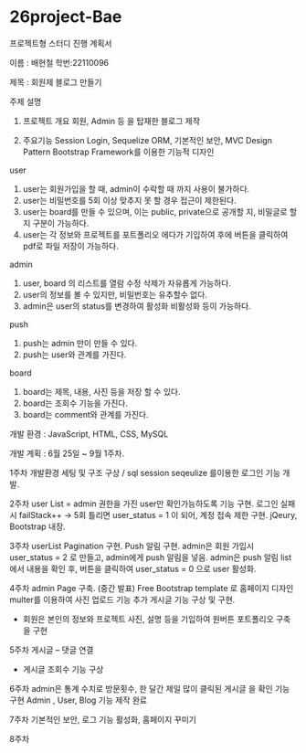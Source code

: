 # 26project-Bae

프로젝트형 스터디 진행 계획서


이름 : 배현철  학번:22110096


제목 : 회원제 블로그 만들기

주제 설명

1)	프로젝트 개요
회원, Admin 등 을 탑재한 블로그 제작

2)	주요기능
Session Login, Sequelize ORM, 기본적인 보안, MVC Design Pattern
Bootstrap Framework를 이용한 기능적 디자인

user
1) user는 회원가입을 할 때, admin이 수락할 때 까지 사용이 불가하다.
2) user는 비밀번호를 5회 이상 맞추지 못 할 경우 접근이 제한된다.
3) user는 board를 만들 수 있으며, 이는 public, private으로 공개할 지, 비밀글로 할 지 구분이 가능하다.
4) user는 각 정보와 프로젝트를 포트폴리오 에다가 기입하여 후에 버튼을 클릭하여 pdf로 파일 저장이 가능하다.

admin
1) user, board 의 리스트를 열람 수정 삭제가 자유롭게 가능하다.
2) user의 정보를 볼 수 있지만, 비밀번호는 유추할수 없다.
3) admin은 user의 status를 변경하여 활성화 비활성화 등이 가능하다.

push
1) push는 admin 만이 만들 수 있다.
2) push는 user와 관계를 가진다.

board
1) board는 제목, 내용, 사진 등을 저장 할 수 있다.
2) board는 조회수 기능을 가진다.
3) board는 comment와 관계를 가진다. 

개발 환경 : JavaScript, HTML, CSS, MySQL

개발 계획 : 6월 25일 ~ 9월 1주차.

1주차
개발환경 세팅 및 구조 구상 / sql session seqeulize 를이용한 로그인 기능 개발.

2주차
user List = admin 권한을 가진 user만 확인가능하도록 기능 구현.
로그인 실패시 failStack++ -> 5회 틀리면 user_status = 1 이 되어, 계정 접속 제한 구현.
jQeury, Bootstrap 내장.

3주차
userList Pagination 구현.
Push 알림 구현.
admin은 회원 가입시 user_status = 2 로 만들고, admin에게 push 알림을 넣음.
admin은 push 알림 list에서 내용을 확인 후, 버튼을 클릭하여 user_status = 0 으로 user 활성화.

4주차
admin Page 구축.
(중간 발표)
Free Bootstrap template 로 홈페이지 디자인
multer를 이용하여 사진 업로드 기능 추가
게시글 기능 구상 및 구현.
+ 회원은 본인의 정보와 프로젝트 사진, 설명 등을 기입하여 원버튼 포트폴리오 구축을 구현

5주차
게시글 – 댓글 연결
+ 게시글 조회수 기능 구상

6주차
admin은 통계 수치로 방문횟수, 한 달간 제일 많이 클릭된 게시글 을 확인 기능 구현
Admin , User, Blog 기능 제작 완료

7주차
기본적인 보안, 로그 기능 활성화, 홈페이지 꾸미기

8주차

